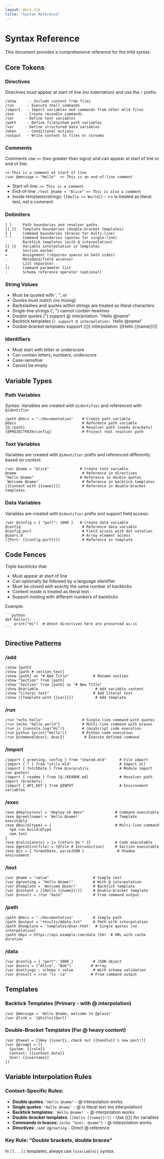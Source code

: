 ```yaml
---
layout: docs.njk
title: "Syntax Reference"
---
```


# Syntax Reference

This document provides a comprehensive reference for the mlld syntax.

## Core Tokens

### Directives

Directives must appear at start of line (no indentation) and use the `/` prefix:
```
/show      - Include content from files
/run      - Execute shell commands
/import   - Import variables and commands from other mlld files
/exe     - Create reusable commands
/var     - Define text variables
/path     - Define filesystem path variables
/var     - Define structured data variables
/when     - Conditional actions
/output   - Write content to files or streams
```

### Comments

Comments use `>>` (two greater-than signs) and can appear at start of line or end of line:
```mlld
>> This is a comment at start of line
/var @message = "Hello"  >> This is an end-of-line comment
```

- Start-of-line: `>> This is a comment`
- End-of-line: `/text @name = "Alice" >> This is also a comment`
- Inside templates/strings: `[[Hello >> World]]` - >> is treated as literal text, not a comment

### Delimiters

```
[ ]     Path boundaries and resolver paths
[[ ]]   Template boundaries (double-bracket templates)
{ }     Command boundaries (braces for multi-line)
" "     Command boundaries (quotes for single-line)
` `     Backtick templates (with @ interpolation)
{{ }}   Variable interpolation in templates
#       Section marker
=       Assignment (requires spaces on both sides)
.       Metadata/field accessor
,       List separator
()      Command parameter list
:       Schema reference operator (optional)
```

### String Values

- Must be quoted with ', ", or `
- Quotes must match (no mixing)
- Backslashes and quotes within strings are treated as literal characters
- Single-line strings (', ") cannot contain newlines
- Double quotes (") support @ interpolation: "Hello @name"
- Backtick templates (`) support @ interpolation: `Hello @name!`
- Double-bracket templates support {{}} interpolation: [[Hello {{name}}!]]

### Identifiers

- Must start with letter or underscore
- Can contain letters, numbers, underscore
- Case-sensitive
- Cannot be empty

## Variable Types

### Path Variables

Syntax: Variables are created with `@identifier` and referenced with `@identifier`
```mlld
/path @docs = "./documentation"    # Create path variable
@docs                              # Reference path variable
[@./path]                          # Resolver path (needs brackets)
[@PROJECTPATH/config]              # Project root resolver path
```

### Text Variables

Variables are created with `@identifier` prefix and referenced differently based on context:
```mlld
/var @name = "Alice"              # Create text variable
@name                              # Reference in directives
"Hello @name"                     # Reference in double quotes
`Welcome @name!`                   # Reference in backtick templates
[[Content with {{name}}]]          # Reference in double-bracket templates
```

### Data Variables

Variables are created with `@identifier` prefix and support field access:
```mlld
/var @config = { "port": 3000 }   # Create data variable
@config                            # Reference data variable
@config.port                       # Field access with dot notation
@users.0                           # Array element access
[[Port: {{config.port}}]]          # Reference in template
```

## Code Fences

Triple backticks that:
- Must appear at start of line
- Can optionally be followed by a language identifier
- Must be closed with exactly the same number of backticks
- Content inside is treated as literal text
- Support nesting with different numbers of backticks

Example:
```mlld
​```python
def hello():
    print("Hi")  # @text directives here are preserved as-is
​```
```

## Directive Patterns

### /add

```mlld
/show [path]
/show [path # section_text]
/show [path] as "# New Title"           # Rename section
/show "Section" from [path]
/show "Section" from [path] as "# New Title"
/show @variable                          # Add variable content
/show "Literal text"                    # Add literal text
/show [[Template with {{var}}]]          # Add template
```

### /run

```mlld
/run "echo hello"                  # Single-line command with quotes
/run {echo "hello world"}          # Multi-line command with braces
/run js {console.log("Hi")}        # JavaScript code execution
/run python {print("Hello")}       # Python code execution
/run @command(@var1, @var2)         # Execute defined command
```

### /import

```mlld
/import { greeting, config } from "shared.mld"      # File import
/import { * } from "utils.mld"                      # Import all
/import { fetchData } from @corp/utils              # Module import (no quotes)
/import { readme } from [@./README.md]              # Resolver path import (brackets)
/import { API_KEY } from @INPUT                     # Environment variables
```

### /exec

```mlld
/exe @deploy(env) = "deploy.sh @env"              # Command executable
/exe @greet(name) = `Hello @name!`                # Template executable  
/exe @build(type) = {                             # Multi-line command
  npm run build:@type
  npm test
}
/exe @calculate(x) = js {return @x * 2}           # Code executable
/exe @getIntro(file) = [@file # Introduction]     # Section executable
/exe @js = { formatDate, parseJSON }               # Shadow environment
```

### /text

```mlld
/var @name = "value"                    # Simple text
/var @greeting = "Hello @name!"         # With @ interpolation
/var @template = `Welcome @user!`       # Backtick template
/var @content = [[Hello {{name}}!]]     # Double-bracket template
/var @result = /run "date"              # From command output
```

### /path

```mlld
/path @docs = "./documentation"         # Simple path
/path @output = "results/@date.txt"     # Path with interpolation
/path @template = 'templates/@var.html'  # Single quotes (no interpolation)
/path @api = https://api.example.com/data (5m)  # URL with cache duration
```

### /data 

```mlld
/var @config = { "port": 3000 }         # JSON object
/var @users = ["Alice", "Bob"]         # Array
/var @settings : schema = value         # With schema validation
/var @result = /run "ls -la"           # From command output
```

## Templates

### Backtick Templates (Primary - with @ interpolation)
```mlld
/var @message = `Hello @name, welcome to @place!`
/var @link = `[@title](@url)`
```

### Double-Bracket Templates (For @ heavy content)
```mlld
/var @tweet = [[Hey {{user}}, check out {{handle}}'s new post!]]
/var @prompt = [[
  System: {{role}}
  Context: {{context.data}}
  User: {{username}}
]]
```

## Variable Interpolation Rules

### Context-Specific Rules:
- **Double quotes**: `"Hello @name"` - @ interpolation works
- **Single quotes**: `'Hello @name'` - @ is literal text (no interpolation)
- **Backtick templates**: `` `Hello @name!` `` - @ interpolation works
- **Double-bracket templates**: `[[Hello {{name}}!]]` - Use {{}} for variables
- **Commands in braces**: `{echo "User: @name"}` - @ interpolation works
- **Directives**: `/add @greeting` - Direct @ reference

### Key Rule: "Double brackets, double braces"
In `[[...]]` templates, always use `{{variable}}` syntax.
